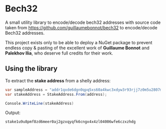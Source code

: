 # Bech32

A small utility library to encode/decode bech32 addresses with source code taken from https://github.com/guillaumebonnot/bech32 to encode/decode Bech32 addresses.

This project exists only to be able to deploy a NuGet package to prevent endless copy & pasting of the excellent work 
of **Guillaume Bonnot** and **Palekhov Ilia**, who deserve full credits for their work.

## Using the library

To extract the **stake address** from a shelly address:

```csharp
var sampleAddress = "addr1qxde6dgn0qpq5xs60a4kwc3xdyw3r93rjj7z0m5u2807m6tcwrkjwym4hnjxlmy5syvqgqnd43xsd2d297l27l5unn4sdkq9xa";
var stakeAddress = StakeAddress.From(address);

Console.WriteLine(stakeAddress)
```

Output:

```
stake1u9u8pmf8zd6meer0aj2gzxqyqfk6cngx4x4zl04006wfe6czxzhdg
```